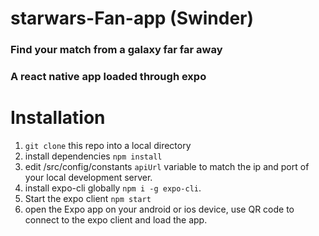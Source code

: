 # starwars-Fan-app (Swinder)
### Find your match from a galaxy far far away
### A react native app loaded through expo

# Installation
1. `git clone` this repo into a local directory
2. install dependencies `npm install`
3. edit /src/config/constants `apiUrl` variable to match the ip and port of your local development server.
4. install expo-cli globally `npm i -g expo-cli`.
5. Start the expo client `npm start`
6. open the Expo app on your android or ios device, use QR code to connect to the expo client and load the app.
